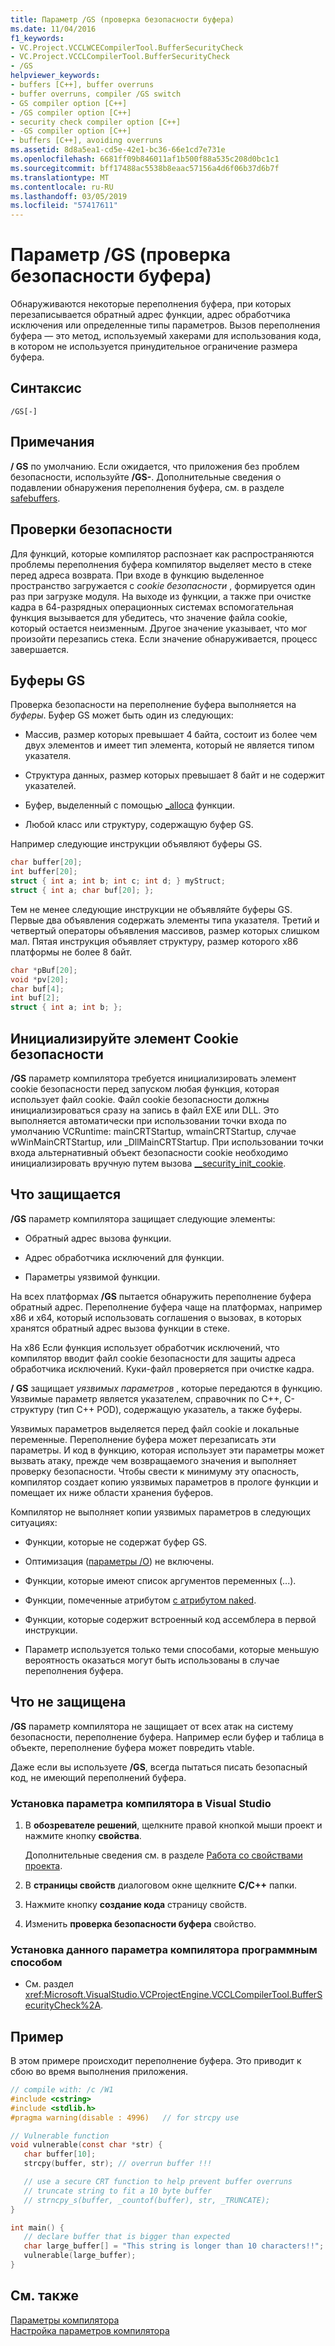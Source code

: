 ```yaml
---
title: Параметр /GS (проверка безопасности буфера)
ms.date: 11/04/2016
f1_keywords:
- VC.Project.VCCLWCECompilerTool.BufferSecurityCheck
- VC.Project.VCCLCompilerTool.BufferSecurityCheck
- /GS
helpviewer_keywords:
- buffers [C++], buffer overruns
- buffer overruns, compiler /GS switch
- GS compiler option [C++]
- /GS compiler option [C++]
- security check compiler option [C++]
- -GS compiler option [C++]
- buffers [C++], avoiding overruns
ms.assetid: 8d8a5ea1-cd5e-42e1-bc36-66e1cd7e731e
ms.openlocfilehash: 6681ff09b846011af1b500f88a535c208d0bc1c1
ms.sourcegitcommit: bff17488ac5538b8eaac57156a4d6f06b37d6b7f
ms.translationtype: MT
ms.contentlocale: ru-RU
ms.lasthandoff: 03/05/2019
ms.locfileid: "57417611"
---
```

# <a name="gs-buffer-security-check"></a>Параметр /GS (проверка безопасности буфера)

Обнаруживаются некоторые переполнения буфера, при которых перезаписывается обратный адрес функции, адрес обработчика исключения или определенные типы параметров. Вызов переполнения буфера — это метод, используемый хакерами для использования кода, в котором не используется принудительное ограничение размера буфера.

## <a name="syntax"></a>Синтаксис

```
/GS[-]
```

## <a name="remarks"></a>Примечания

**/ GS** по умолчанию. Если ожидается, что приложения без проблем безопасности, используйте **/GS-**. Дополнительные сведения о подавлении обнаружения переполнения буфера, см. в разделе [safebuffers](../../cpp/safebuffers.md).

## <a name="security-checks"></a>Проверки безопасности

Для функций, которые компилятор распознает как распространяются проблемы переполнения буфера компилятор выделяет место в стеке перед адреса возврата. При входе в функцию выделенное пространство загружается с *cookie безопасности* , формируется один раз при загрузке модуля. На выходе из функции, а также при очистке кадра в 64-разрядных операционных системах вспомогательная функция вызывается для убедитесь, что значение файла cookie, который остается неизменным. Другое значение указывает, что мог произойти перезапись стека. Если значение обнаруживается, процесс завершается.

## <a name="gs-buffers"></a>Буферы GS

Проверка безопасности на переполнение буфера выполняется на *буферы*. Буфер GS может быть один из следующих:

- Массив, размер которых превышает 4 байта, состоит из более чем двух элементов и имеет тип элемента, который не является типом указателя.

- Структура данных, размер которых превышает 8 байт и не содержит указателей.

- Буфер, выделенный с помощью [_alloca](../../c-runtime-library/reference/alloca.md) функции.

- Любой класс или структуру, содержащую буфер GS.

Например следующие инструкции объявляют буферы GS.

```cpp
char buffer[20];
int buffer[20];
struct { int a; int b; int c; int d; } myStruct;
struct { int a; char buf[20]; };
```

Тем не менее следующие инструкции не объявляйте буферы GS. Первые два объявления содержать элементы типа указателя. Третий и четвертый операторы объявления массивов, размер которых слишком мал. Пятая инструкция объявляет структуру, размер которого x86 платформы не более 8 байт.

```cpp
char *pBuf[20];
void *pv[20];
char buf[4];
int buf[2];
struct { int a; int b; };
```

## <a name="initialize-the-security-cookie"></a>Инициализируйте элемент Cookie безопасности

**/GS** параметр компилятора требуется инициализировать элемент cookie безопасности перед запуском любая функция, которая использует файл cookie. Файл cookie безопасности должны инициализироваться сразу на запись в файл EXE или DLL. Это выполняется автоматически при использовании точки входа по умолчанию VCRuntime: mainCRTStartup, wmainCRTStartup, случае wWinMainCRTStartup, или _DllMainCRTStartup. При использовании точки входа альтернативный объект безопасности cookie необходимо инициализировать вручную путем вызова [__security_init_cookie](../../c-runtime-library/reference/security-init-cookie.md).

## <a name="what-is-protected"></a>Что защищается

**/GS** параметр компилятора защищает следующие элементы:

- Обратный адрес вызова функции.

- Адрес обработчика исключений для функции.

- Параметры уязвимой функции.

На всех платформах **/GS** пытается обнаружить переполнение буфера обратный адрес. Переполнение буфера чаще на платформах, например x86 и x64, который использовать соглашения о вызовах, в которых хранятся обратный адрес вызова функции в стеке.

На x86 Если функция использует обработчик исключений, что компилятор вводит файл cookie безопасности для защиты адреса обработчика исключений. Куки-файл проверяется при очистке кадра.

**/ GS** защищает *уязвимых параметров* , которые передаются в функцию. Уязвимые параметр является указателем, справочник по C++, C-структуру (тип C++ POD), содержащую указатель, а также буферы.

Уязвимых параметров выделяется перед файл cookie и локальные переменные. Переполнение буфера может перезаписать эти параметры. И код в функцию, которая использует эти параметры может вызвать атаку, прежде чем возвращаемого значения и выполняет проверку безопасности. Чтобы свести к минимуму эту опасность, компилятор создает копию уязвимых параметров в прологе функции и помещает их ниже области хранения буферов.

Компилятор не выполняет копии уязвимых параметров в следующих ситуациях:

- Функции, которые не содержат буфер GS.

- Оптимизация ([параметры /O](../../build/reference/o-options-optimize-code.md)) не включены.

- Функции, которые имеют список аргументов переменных (...).

- Функции, помеченные атрибутом [с атрибутом naked](../../cpp/naked-cpp.md).

- Функции, которые содержит встроенный код ассемблера в первой инструкции.

- Параметр используется только теми способами, которые меньшую вероятность оказаться могут быть использованы в случае переполнения буфера.

## <a name="what-is-not-protected"></a>Что не защищена

**/GS** параметр компилятора не защищает от всех атак на систему безопасности, переполнение буфера. Например если буфер и таблица в объекте, переполнение буфера может повредить vtable.

Даже если вы используете **/GS**, всегда пытаться писать безопасный код, не имеющий переполнений буфера.

### <a name="to-set-this-compiler-option-in-visual-studio"></a>Установка параметра компилятора в Visual Studio

1. В **обозревателе решений**, щелкните правой кнопкой мыши проект и нажмите кнопку **свойства**.

   Дополнительные сведения см. в разделе [Работа со свойствами проекта](../../ide/working-with-project-properties.md).

1. В **страницы свойств** диалоговом окне щелкните **C/C++** папки.

1. Нажмите кнопку **создание кода** страницу свойств.

1. Изменить **проверка безопасности буфера** свойство.

### <a name="to-set-this-compiler-option-programmatically"></a>Установка данного параметра компилятора программным способом

- См. раздел <xref:Microsoft.VisualStudio.VCProjectEngine.VCCLCompilerTool.BufferSecurityCheck%2A>.

## <a name="example"></a>Пример

В этом примере происходит переполнение буфера. Это приводит к сбою во время выполнения приложения.

```C
// compile with: /c /W1
#include <cstring>
#include <stdlib.h>
#pragma warning(disable : 4996)   // for strcpy use

// Vulnerable function
void vulnerable(const char *str) {
   char buffer[10];
   strcpy(buffer, str); // overrun buffer !!!

   // use a secure CRT function to help prevent buffer overruns
   // truncate string to fit a 10 byte buffer
   // strncpy_s(buffer, _countof(buffer), str, _TRUNCATE);
}

int main() {
   // declare buffer that is bigger than expected
   char large_buffer[] = "This string is longer than 10 characters!!";
   vulnerable(large_buffer);
}
```

## <a name="see-also"></a>См. также

[Параметры компилятора](../../build/reference/compiler-options.md)<br/>
[Настройка параметров компилятора](../../build/reference/setting-compiler-options.md)
